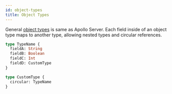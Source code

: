 ```yaml
---
id: object-types
title: Object Types
---
```


General [object types](https://www.apollographql.com/docs/apollo-server/essentials/schema.html#object) is same as Apollo Server. Each field inside of an object type maps to another type, allowing nested types and circular references.

```graphql
type TypeName {
  fieldA: String
  fieldB: Boolean
  fieldC: Int
  fieldD: CustomType
}

type CustomType {
  circular: TypeName
}
```
